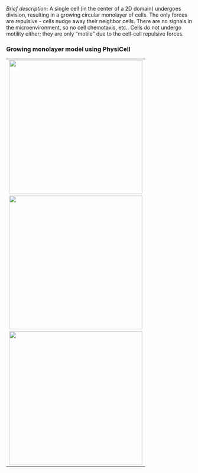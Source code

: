 *Brief description*: A single cell (in the center of a 2D domain) undergoes division, resulting in a growing circular monolayer of cells. The only forces are repulsive - cells nudge away their neighbor cells. There are no signals in the microenvironment, so no cell chemotaxis, etc.. Cells do not undergo motility either; they are only “motile” due to the cell-cell repulsive forces.

### Growing monolayer model using PhysiCell
<table>
  <tr>
    <td> <img src="./csort_top_bot_small_pc.png" width = 360px></td>
   </tr> 
   <tr>
     <td> <img src="./csort_checker_small_pc.png" width = 360px></td>
   </tr>
   <tr>
     <td> <img src="./csort_random_small_pc.png" width = 360px></td>
   </tr>
</table>

